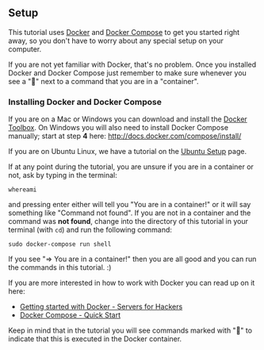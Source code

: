 ## Setup

This tutorial uses [Docker](https://www.docker.com/) and [Docker Compose](https://docs.docker.com/compose/) to get you started right away, so you don't have to worry about any special setup on your computer.

If you are not yet familiar with Docker, that's no problem. Once you installed Docker and Docker Compose just remember to make sure whenever you see a ":whale:" next to a command that you are in a "container".

### Installing Docker and Docker Compose

If you are on a Mac or Windows you can download and install the [Docker Toolbox](https://www.docker.com/toolbox).
On Windows you will also need to install Docker Compose manually; start at step **4** here: http://docs.docker.com/compose/install/

If you are on Ubuntu Linux, we have a tutorial on the [Ubuntu Setup](ubuntu-setup.md) page.


If at any point during the tutorial, you are unsure if you are in a container or not, ask by typing in the terminal:

```
whereami
```

and pressing enter either will tell you "You are in a container!" or it will say something like "Command not found". If you are not in a container and the command was **not found**, change into the directory of this tutorial in your terminal (with `cd`) and run the following command:

```
sudo docker-compose run shell
```

If you see "=> You are in a container!" then you are all good and you can run the commands in this tutorial. :)

If you are more interested in how to work with Docker you can read up on it here:

  * [Getting started with Docker - Servers for Hackers](https://serversforhackers.com/getting-started-with-docker)
  * [Docker Compose - Quick Start](https://docs.docker.com/compose/#quick-start)

Keep in mind that in the tutorial you will see commands marked with ":whale:" to indicate that this is executed in the Docker container.
